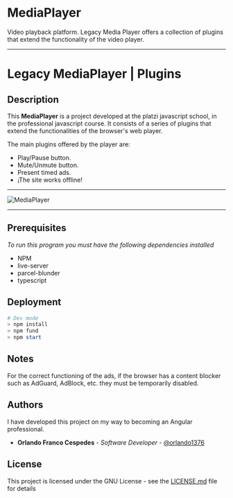 # MediaPlayer

Video playback platform. Legacy Media Player offers a collection of plugins that extend the functionality of the video player.

***

# Legacy MediaPlayer | Plugins

## Description

This **MediaPlayer** is a project developed at the platzi javascript school, in the professional javascript course. It consists of a series of plugins that extend the functionalities of the browser's web player.

The main plugins offered by the player are:

* Play/Pause button.
* Mute/Unmute button.
* Present timed ads.
* ¡The site works offline!


*** 

![MediaPlayer](./MediaPlayer/assets/imgs/MediaPlayer.png "Imagen de MediaPlayer")

***

## Prerequisites

_To run this program you must have the following dependencies installed_

* NPM
* live-server
* parcel-blunder
* typescript

## Deployment

```PowerShell
# Dev mode
> npm install
> npm fund
> npm start
```

## Notes
For the correct functioning of the ads, if the browser has a content blocker such as AdGuard, AdBlock, etc. they must be temporarily disabled.
## Authors

I have developed this project on my way to becoming an Angular professional.
* **Orlando Franco Cespedes** - *Software Developer* - [@orlando1376](https://github.com/orlando1376/)



## License 

This project is licensed under the GNU License - see the [LICENSE.md](https://github.com/orlando1376/MediaPlayer/blob/master/LICENSE) file for details

